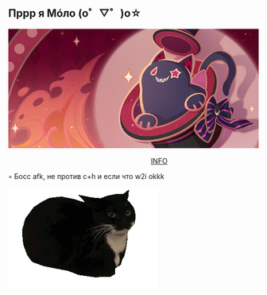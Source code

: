 ## Пррр я Мóло (o゜▽゜)o☆
![image alt](https://github.com/Molohyi4ik/Molohyi4ik/blob/767869968d1a074da670e4da52018e0ee20a9250/6f1c6f7b84549149d74ddd85ebc10bc1.jpg)

⠀⠀⠀⠀⠀⠀⠀⠀⠀⠀⠀⠀⠀⠀⠀⠀⠀⠀⠀⠀⠀⠀⠀⠀⠀⠀⠀⠀[INFO](https://t.me/mlh4kinfo)
                              
◦ Босс afk, не против c+h и если что w2i okkk  

![image alt](https://github.com/Molohyi4ik/Molohyi4ik/blob/7f8f2b4d483a4280591c599b7d163e75ff41990c/30c210344bbbcde4d5542c02a0cb908b%20(1).gif)

